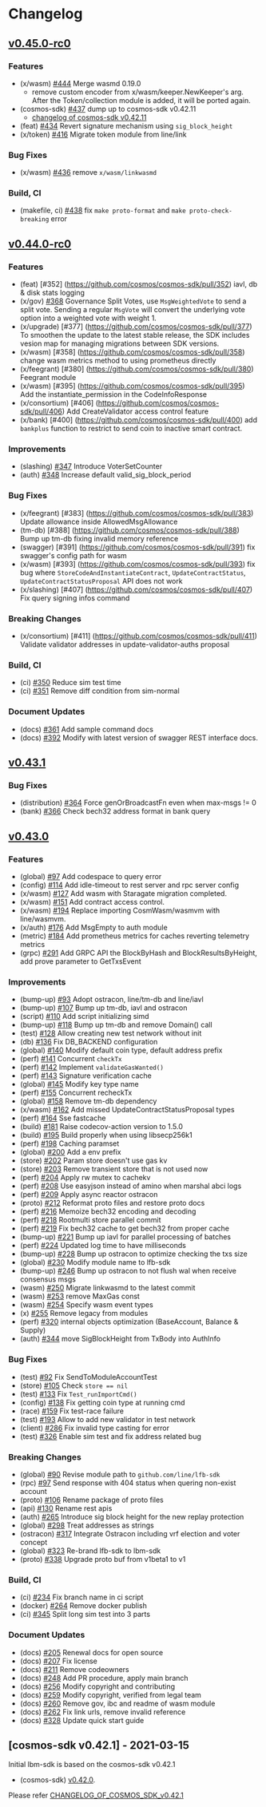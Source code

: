 # Changelog

## [v0.45.0-rc0](https://github.com/cosmos/cosmos-sdk/releases/tag/v0.45.0-rc0)

### Features
* (x/wasm) [\#444](https://github.com/cosmos/cosmos-sdk/pull/444) Merge wasmd 0.19.0
    * remove custom encoder from x/wasm/keeper.NewKeeper's arg. After the Token/collection module is added, it will be ported again.
* (cosmos-sdk) [\#437](https://github.com/cosmos/cosmos-sdk/pull/437) dump up to cosmos-sdk v0.42.11
    * [changelog of cosmos-sdk v0.42.11](https://github.com/cosmos/cosmos-sdk/blob/v0.42.11/CHANGELOG.md)
* (feat) [\#434](https://github.com/cosmos/cosmos-sdk/pull/434) Revert signature mechanism using `sig_block_height`
* (x/token) [\#416](https://github.com/cosmos/cosmos-sdk/pull/416) Migrate token module from line/link

### Bug Fixes
* (x/wasm) [\#436](https://github.com/cosmos/cosmos-sdk/pull/436) remove `x/wasm/linkwasmd`

### Build, CI
* (makefile, ci) [\#438](https://github.com/cosmos/cosmos-sdk/pull/438) fix `make proto-format` and `make proto-check-breaking` error


## [v0.44.0-rc0](https://github.com/cosmos/cosmos-sdk/releases/tag/v0.44.0-rc0)

### Features
* (feat) [\#352] (https://github.com/cosmos/cosmos-sdk/pull/352) iavl, db & disk stats logging
* (x/gov) [\#368](https://github.com/cosmos/cosmos-sdk/pull/368) Governance Split Votes, use `MsgWeightedVote` to send a split vote. Sending a regular `MsgVote` will convert the underlying vote option into a weighted vote with weight 1.
* (x/upgrade) [\#377] (https://github.com/cosmos/cosmos-sdk/pull/377) To smoothen the update to the latest stable release, the SDK includes vesion map for managing migrations between SDK versions.
* (x/wasm) [\#358] (https://github.com/cosmos/cosmos-sdk/pull/358) change wasm metrics method to using prometheus directly
* (x/feegrant) [\#380] (https://github.com/cosmos/cosmos-sdk/pull/380) Feegrant module
* (x/wasm) [\#395] (https://github.com/cosmos/cosmos-sdk/pull/395) Add the instantiate_permission in the CodeInfoResponse
* (x/consortium) [\#406] (https://github.com/cosmos/cosmos-sdk/pull/406) Add CreateValidator access control feature
* (x/bank) [\#400] (https://github.com/cosmos/cosmos-sdk/pull/400) add `bankplus` function to restrict to send coin to inactive smart contract.

### Improvements
* (slashing) [\#347](https://github.com/cosmos/cosmos-sdk/pull/347) Introduce VoterSetCounter
* (auth) [\#348](https://github.com/cosmos/cosmos-sdk/pull/348) Increase default valid_sig_block_period

### Bug Fixes
* (x/feegrant) [\#383] (https://github.com/cosmos/cosmos-sdk/pull/383) Update allowance inside AllowedMsgAllowance
* (tm-db) [\#388] (https://github.com/cosmos/cosmos-sdk/pull/388) Bump up tm-db fixing invalid memory reference
* (swagger) [\#391] (https://github.com/cosmos/cosmos-sdk/pull/391) fix swagger's config path for wasm
* (x/wasm) [\#393] (https://github.com/cosmos/cosmos-sdk/pull/393) fix bug where `StoreCodeAndInstantiateContract`, `UpdateContractStatus`, `UpdateContractStatusProposal` API does not work
* (x/slashing) [\#407] (https://github.com/cosmos/cosmos-sdk/pull/407) Fix query signing infos command

### Breaking Changes
* (x/consortium) [\#411] (https://github.com/cosmos/cosmos-sdk/pull/411) Validate validator addresses in update-validator-auths proposal

### Build, CI
* (ci) [\#350](https://github.com/cosmos/cosmos-sdk/pull/350) Reduce sim test time
* (ci) [\#351](https://github.com/cosmos/cosmos-sdk/pull/351) Remove diff condition from sim-normal

### Document Updates
* (docs) [\#361](https://github.com/cosmos/cosmos-sdk/pull/361) Add sample command docs
* (docs) [\#392](https://github.com/cosmos/cosmos-sdk/pull/392) Modify with latest version of swagger REST interface docs.


## [v0.43.1](https://github.com/cosmos/cosmos-sdk/releases/tag/v0.43.1)

### Bug Fixes
* (distribution) [\#364](https://github.com/cosmos/cosmos-sdk/pull/364) Force genOrBroadcastFn even when max-msgs != 0
* (bank) [\#366](https://github.com/cosmos/cosmos-sdk/pull/366) Check bech32 address format in bank query

## [v0.43.0](https://github.com/cosmos/cosmos-sdk/releases/tag/v0.43.0)

### Features
* (global) [\#97](https://github.com/cosmos/cosmos-sdk/pull/97) Add codespace to query error
* (config) [\#114](https://github.com/cosmos/cosmos-sdk/pull/114) Add idle-timeout to rest server and rpc server config
* (x/wasm) [\#127](https://github.com/cosmos/cosmos-sdk/pull/127) Add wasm with Staragate migration completed.
* (x/wasm) [\#151](https://github.com/cosmos/cosmos-sdk/pull/151) Add contract access control.
* (x/wasm) [\#194](https://github.com/cosmos/cosmos-sdk/pull/194) Replace importing CosmWasm/wasmvm with line/wasmvm.
* (x/auth) [\#176](https://github.com/cosmos/cosmos-sdk/pull/176) Add MsgEmpty to auth module
* (metric) [\#184](https://github.com/cosmos/cosmos-sdk/pull/184) Add prometheus metrics for caches reverting telemetry metrics
* (grpc) [\#291](https://github.com/cosmos/cosmos-sdk/pull/291) Add GRPC API the BlockByHash and BlockResultsByHeight, add prove parameter to GetTxsEvent

### Improvements
* (bump-up) [\#93](https://github.com/cosmos/cosmos-sdk/pull/93) Adopt ostracon, line/tm-db and line/iavl
* (bump-up) [\#107](https://github.com/cosmos/cosmos-sdk/pull/107) Bump up tm-db, iavl and ostracon
* (script) [\#110](https://github.com/cosmos/cosmos-sdk/pull/110) Add script initializing simd
* (bump-up) [\#118](https://github.com/cosmos/cosmos-sdk/pull/118) Bump up tm-db and remove Domain() call
* (test) [\#128](https://github.com/cosmos/cosmos-sdk/pull/128) Allow creating new test network without init
* (db) [\#136](https://github.com/cosmos/cosmos-sdk/pull/136) Fix DB_BACKEND configuration
* (global) [\#140](https://github.com/cosmos/cosmos-sdk/pull/140) Modify default coin type, default address prefix
* (perf) [\#141](https://github.com/cosmos/cosmos-sdk/pull/141) Concurrent `checkTx`
* (perf) [\#142](https://github.com/cosmos/cosmos-sdk/pull/142) Implement `validateGasWanted()`
* (perf) [\#143](https://github.com/cosmos/cosmos-sdk/pull/143) Signature verification cache
* (global) [\#145](https://github.com/cosmos/cosmos-sdk/pull/145) Modify key type name
* (perf) [\#155](https://github.com/cosmos/cosmos-sdk/pull/155) Concurrent recheckTx
* (global) [\#158](https://github.com/cosmos/cosmos-sdk/pull/158) Remove tm-db dependency
* (x/wasm) [\#162](https://github.com/cosmos/cosmos-sdk/pull/162) Add missed UpdateContractStatusProposal types
* (perf) [\#164](https://github.com/cosmos/cosmos-sdk/pull/164) Sse fastcache
* (build) [\#181](https://github.com/cosmos/cosmos-sdk/pull/181) Raise codecov-action version to 1.5.0
* (build) [\#195](https://github.com/cosmos/cosmos-sdk/pull/195) Build properly when using libsecp256k1
* (perf) [\#198](https://github.com/cosmos/cosmos-sdk/pull/198) Caching paramset
* (global) [\#200](https://github.com/cosmos/cosmos-sdk/pull/200) Add a env prefix
* (store) [\#202](https://github.com/cosmos/cosmos-sdk/pull/202) Param store doesn't use gas kv
* (store) [\#203](https://github.com/cosmos/cosmos-sdk/pull/203) Remove transient store that is not used now
* (perf) [\#204](https://github.com/cosmos/cosmos-sdk/pull/204) Apply rw mutex to cachekv
* (perf) [\#208](https://github.com/cosmos/cosmos-sdk/pull/208) Use easyjson instead of amino when marshal abci logs 
* (perf) [\#209](https://github.com/cosmos/cosmos-sdk/pull/209) Apply async reactor ostracon
* (proto) [\#212](https://github.com/cosmos/cosmos-sdk/pull/212) Reformat proto files and restore proto docs
* (perf) [\#216](https://github.com/cosmos/cosmos-sdk/pull/216) Memoize bech32 encoding and decoding
* (perf) [\#218](https://github.com/cosmos/cosmos-sdk/pull/218) Rootmulti store parallel commit
* (perf) [\#219](https://github.com/cosmos/cosmos-sdk/pull/219) Fix bech32 cache to get bech32 from proper cache
* (bump-up) [\#221](https://github.com/cosmos/cosmos-sdk/pull/221) Bump up iavl for parallel processing of batches
* (perf) [\#224](https://github.com/cosmos/cosmos-sdk/pull/224) Updated log time to have milliseconds
* (bump-up) [\#228](https://github.com/cosmos/cosmos-sdk/pull/228) Bump up ostracon to optimize checking the txs size
* (global) [\#230](https://github.com/cosmos/cosmos-sdk/pull/230) Modify module name to lfb-sdk
* (bump-up) [\#246](https://github.com/cosmos/cosmos-sdk/pull/246) Bump up ostracon to not flush wal when receive consensus msgs
* (wasm) [\#250](https://github.com/cosmos/cosmos-sdk/pull/250) Migrate linkwasmd to the latest commit
* (wasm) [\#253](https://github.com/cosmos/cosmos-sdk/pull/253) remove MaxGas const
* (wasm) [\#254](https://github.com/cosmos/cosmos-sdk/pull/254) Specify wasm event types
* (x) [\#255](https://github.com/cosmos/cosmos-sdk/pull/255) Remove legacy from modules
* (perf) [\#320](https:/github.com/cosmos/cosmos-sdk/pull/320) internal objects optimization (BaseAccount, Balance & Supply)
* (auth) [\#344](https://github.com/cosmos/cosmos-sdk/pull/344) move SigBlockHeight from TxBody into AuthInfo

### Bug Fixes
* (test) [\#92](https://github.com/cosmos/cosmos-sdk/pull/92) Fix SendToModuleAccountTest
* (store) [\#105](https://github.com/cosmos/cosmos-sdk/pull/105) Check `store == nil`
* (test) [\#133](https://github.com/cosmos/cosmos-sdk/pull/133) Fix `Test_runImportCmd()`
* (config) [\#138](https://github.com/cosmos/cosmos-sdk/pull/138) Fix getting coin type at running cmd 
* (race) [\#159](https://github.com/cosmos/cosmos-sdk/pull/159) Fix test-race failure
* (test) [\#193](https://github.com/cosmos/cosmos-sdk/pull/193) Allow to add new validator in test network
* (client) [\#286](https://github.com/cosmos/cosmos-sdk/pull/286) Fix invalid type casting for error
* (test) [\#326](https://github.com/cosmos/cosmos-sdk/pull/326) Enable sim test and fix address related bug
 
### Breaking Changes
* (global) [\#90](https://github.com/cosmos/cosmos-sdk/pull/90) Revise module path to `github.com/line/lfb-sdk`
* (rpc) [\#97](https://github.com/cosmos/cosmos-sdk/pull/97) Send response with 404 status when quering non-exist account
* (proto) [\#106](https://github.com/cosmos/cosmos-sdk/pull/106) Rename package of proto files
* (api) [\#130](https://github.com/cosmos/cosmos-sdk/pull/130) Rename rest apis
* (auth) [\#265](https://github.com/cosmos/cosmos-sdk/pull/265) Introduce sig block height for the new replay protection
* (global) [\#298](https://github.com/cosmos/cosmos-sdk/pull/298) Treat addresses as strings
* (ostracon) [\#317](https://github.com/cosmos/cosmos-sdk/pull/317) Integrate Ostracon including vrf election and voter concept
* (global) [\#323](https://github.com/line/lfb-sdk/pull/323) Re-brand lfb-sdk to lbm-sdk
* (proto) [\#338](https://github.com/cosmos/cosmos-sdk/pull/338) Upgrade proto buf from v1beta1 to v1

### Build, CI
* (ci) [\#234](https://github.com/cosmos/cosmos-sdk/pull/234) Fix branch name in ci script
* (docker) [\#264](https://github.com/cosmos/cosmos-sdk/pull/264) Remove docker publish
* (ci) [\#345](https://github.com/cosmos/cosmos-sdk/pull/345) Split long sim test into 3 parts
 
### Document Updates
* (docs) [\#205](https://github.com/cosmos/cosmos-sdk/pull/205) Renewal docs for open source
* (docs) [\#207](https://github.com/cosmos/cosmos-sdk/pull/207) Fix license
* (docs) [\#211](https://github.com/cosmos/cosmos-sdk/pull/211) Remove codeowners
* (docs) [\#248](https://github.com/cosmos/cosmos-sdk/pull/248) Add PR procedure, apply main branch
* (docs) [\#256](https://github.com/cosmos/cosmos-sdk/pull/256) Modify copyright and contributing
* (docs) [\#259](https://github.com/cosmos/cosmos-sdk/pull/259) Modify copyright, verified from legal team
* (docs) [\#260](https://github.com/cosmos/cosmos-sdk/pull/260) Remove gov, ibc and readme of wasm module
* (docs) [\#262](https://github.com/cosmos/cosmos-sdk/pull/262) Fix link urls, remove invalid reference
* (docs) [\#328](https://github.com/cosmos/cosmos-sdk/pull/328) Update quick start guide

## [cosmos-sdk v0.42.1] - 2021-03-15
Initial lbm-sdk is based on the cosmos-sdk v0.42.1

* (cosmos-sdk) [v0.42.0](https://github.com/cosmos/cosmos-sdk/releases/tag/v0.42.1).

Please refer [CHANGELOG_OF_COSMOS_SDK_v0.42.1](https://github.com/cosmos/cosmos-sdk/blob/v0.42.1/CHANGELOG.md)
<!-- Release links -->
